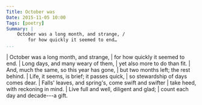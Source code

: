 ```yaml
---
Title: October was
Date: 2015-11-05 10:00
Tags: [poetry]
Summary: |
    October was a long month, and strange, /
        for how quickly it seemed to end…
...
```


| October was a long month, and strange,
|     for how quickly it seemed to end.
| Long days, and many weary of them,
|     yet also more to do than fit.
| And, much the same, so this year has gone,
|     but two months left; the rest behind.
| Life, it seems, is brief; it passes quick,
|     so stewardship of days comes dear.
| Falls' leaves, and spring's, come swift and swifter
|     take heed, with reckoning in mind.
| Live full and well, diligent and glad;
|     count each day and decade---a gift.
